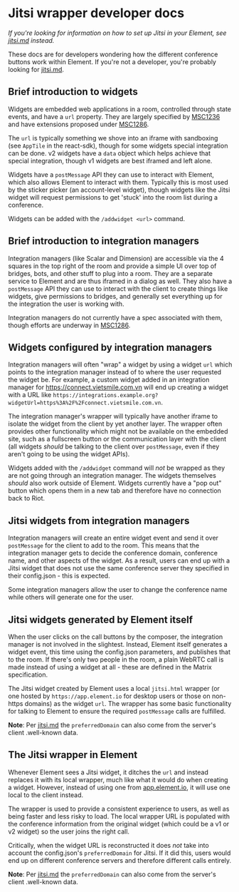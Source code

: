 # Jitsi wrapper developer docs

_If you're looking for information on how to set up Jitsi in your Element, see
[jitsi.md](./jitsi.md) instead._

These docs are for developers wondering how the different conference buttons work
within Element. If you're not a developer, you're probably looking for [jitsi.md](./jitsi.md).

## Brief introduction to widgets

Widgets are embedded web applications in a room, controlled through state events, and
have a `url` property. They are largely specified by [MSC1236](https://github.com/matrix-org/matrix-doc/issues/1236)
and have extensions proposed under [MSC1286](https://github.com/matrix-org/matrix-doc/issues/1286).

The `url` is typically something we shove into an iframe with sandboxing (see `AppTile`
in the react-sdk), though for some widgets special integration can be done. v2 widgets
have a `data` object which helps achieve that special integration, though v1 widgets
are best iframed and left alone.

Widgets have a `postMessage` API they can use to interact with Element, which also allows
Element to interact with them. Typically this is most used by the sticker picker (an
account-level widget), though widgets like the Jitsi widget will request permissions to
get 'stuck' into the room list during a conference.

Widgets can be added with the `/addwidget <url>` command.

## Brief introduction to integration managers

Integration managers (like Scalar and Dimension) are accessible via the 4 squares in
the top right of the room and provide a simple UI over top of bridges, bots, and other
stuff to plug into a room. They are a separate service to Element and are thus iframed
in a dialog as well. They also have a `postMessage` API they can use to interact with
the client to create things like widgets, give permissions to bridges, and generally
set everything up for the integration the user is working with.

Integration managers do not currently have a spec associated with them, though efforts
are underway in [MSC1286](https://github.com/matrix-org/matrix-doc/issues/1286).

## Widgets configured by integration managers

Integration managers will often "wrap" a widget by using a widget `url` which points
to the integration manager instead of to where the user requested the widget be. For
example, a custom widget added in an integration manager for https://connect.vietsmile.com.vn will
end up creating a widget with a URL like `https://integrations.example.org?widgetUrl=https%3A%2F%2Fconnect.vietsmile.com.vn`.

The integration manager's wrapper will typically have another iframe to isolate the
widget from the client by yet another layer. The wrapper often provides other functionality
which might not be available on the embedded site, such as a fullscreen button or the
communication layer with the client (all widgets _should_ be talking to the client
over `postMessage`, even if they aren't going to be using the widget APIs).

Widgets added with the `/addwidget` command will _not_ be wrapped as they are not going
through an integration manager. The widgets themselves _should_ also work outside of
Element. Widgets currently have a "pop out" button which opens them in a new tab and
therefore have no connection back to Riot.

## Jitsi widgets from integration managers

Integration managers will create an entire widget event and send it over `postMessage`
for the client to add to the room. This means that the integration manager gets to
decide the conference domain, conference name, and other aspects of the widget. As
a result, users can end up with a Jitsi widget that does not use the same conference
server they specified in their config.json - this is expected.

Some integration managers allow the user to change the conference name while others
will generate one for the user.

## Jitsi widgets generated by Element itself

When the user clicks on the call buttons by the composer, the integration manager is
not involved in the slightest. Instead, Element itself generates a widget event, this time
using the config.json parameters, and publishes that to the room. If there's only two
people in the room, a plain WebRTC call is made instead of using a widget at all - these
are defined in the Matrix specification.

The Jitsi widget created by Element uses a local `jitsi.html` wrapper (or one hosted by
`https://app.element.io` for desktop users or those on non-https domains) as the widget
`url`. The wrapper has some basic functionality for talking to Element to ensure the
required `postMessage` calls are fulfilled.

**Note**: Per [jitsi.md](./jitsi.md) the `preferredDomain` can also come from the server's
client .well-known data.

## The Jitsi wrapper in Element

Whenever Element sees a Jitsi widget, it ditches the `url` and instead replaces it with
its local wrapper, much like what it would do when creating a widget. However, instead
of using one from [app.element.io](https://app.element.io), it will use one local to the client instead.

The wrapper is used to provide a consistent experience to users, as well as being faster
and less risky to load. The local wrapper URL is populated with the conference information
from the original widget (which could be a v1 or v2 widget) so the user joins the right
call.

Critically, when the widget URL is reconstructed it does _not_ take into account the
config.json's `preferredDomain` for Jitsi. If it did this, users would end up on different
conference servers and therefore different calls entirely.

**Note**: Per [jitsi.md](./jitsi.md) the `preferredDomain` can also come from the server's
client .well-known data.
